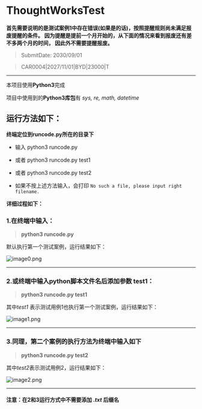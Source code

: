 # ThoughtWorksTest

**首先需要说明的是测试案例1中存在错误(如果是的话)，按照提醒规则尚未满足报废提醒的条件。
因为提醒是提前一个月开始的，从下面的情况来看到报废还有差不多两个月的时间，
因此外不需要提醒报废。**

>SubmitDate: 2030/09/01

>CAR0004|2027/11/01|BYD|23000|T

---
本项目使用**Python3**完成

项目中使用到的**Python3库包**有 *sys, re, math, datetime*

## 运行方法如下：
**终端定位到runcode.py所在的目录下**

- 输入 python3 runcode.py

- 或者 python3 runcode.py test1

- 或者 python3 runcode.py test2

- 如果不按上述方法输入，会打印 `No such a file, please input right filename.`


**详细过程如下：**

### 1.在终端中输入：

> **python3 runcode.py**

默认执行第一个测试案例，运行结果如下：

![image0.png](http://upload-images.jianshu.io/upload_images/2952111-77ea76a1d1170dfe.png?imageMogr2/auto-orient/strip%7CimageView2/2/w/1240)

---

### 2.或终端中输入python脚本文件名后添加参数 test1：
> **python3 runcode.py test1**

其中*test1* 表示测试用例1也执行第一个测试案例，运行结果如下：

![image1.png](http://upload-images.jianshu.io/upload_images/2952111-0d09091e5aa165d1.png?imageMogr2/auto-orient/strip%7CimageView2/2/w/1240)

---

### 3.同理，第二个案例的执行方法为终端中输入如下

> **python3 runcode.py test2**

其中*test2*表示测试用例2，运行结果如下：


![image2.png](http://upload-images.jianshu.io/upload_images/2952111-afd91294c481e355.png?imageMogr2/auto-orient/strip%7CimageView2/2/w/1240)

---

#### 注意：在2和3运行方式中不需要添加 *.txt* 后缀名




